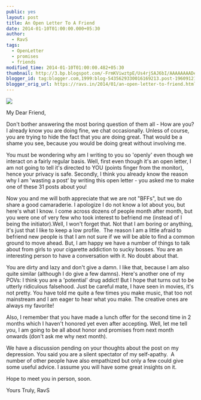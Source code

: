 ```yaml
---
public: yes
layout: post
title: An Open Letter To A Friend
date: 2014-01-10T01:00:00.000+05:30
author:
  - RavS
tags:
  - OpenLetter
  - promises
  - friends
modified_time: 2014-01-10T01:00:00.482+05:30
thumbnail: http://3.bp.blogspot.com/-FrmKViwztpE/Us4rjSAJ6bI/AAAAAAAADec/H7Q8FSqOa80/s72-c/media-20140109.png
blogger_id: tag:blogger.com,1999:blog-5435629330016169213.post-1960912126667726958
blogger_orig_url: https://ravs.in/2014/01/an-open-letter-to-friend.html
---
```


[![](http://3.bp.blogspot.com/-FrmKViwztpE/Us4rjSAJ6bI/AAAAAAAADec/H7Q8FSqOa80/s1600/media-20140109.png)](http://3.bp.blogspot.com/-FrmKViwztpE/Us4rjSAJ6bI/AAAAAAAADec/H7Q8FSqOa80/s1600/media-20140109.png)



My Dear Friend,

Don't bother answering the most boring question of them all - How are you? I already know you are doing fine, we chat occasionally. Unless of course, you are trying to hide the fact that you are doing great. That would be a shame you see, because you would be doing great without involving me.

You must be wondering why am I writing to you so 'openly' even though we interact on a fairly regular basis. Well, first even though it's an open letter, I am not going to tell it's directed to YOU (points finger from the monitor), hence your privacy is safe. Secondly, I think you already know the reason why I am 'wasting a post' by writing this open letter - you asked me to make one of these 31 posts about you!

Now you and me will both appreciate that we are not "BFFs", but we do share a good camaraderie. I apologize I do not know a lot about you, but here's what I know. I come across dozens of people month after month, but you were one of very few who took interest to befriend me (instead of I being the initiator).Well, I won't forget that. Not that I am boring or anything, it's just that I like to keep a low profile.  The reason I am a little afraid to befriend new people is that I am not sure if we will be able to find a common ground to move ahead. But, I am happy we have a number of things to talk about from girls to your cigarette addiction to sucky bosses. You are an interesting person to have a conversation with it. No doubt about that.

You are dirty and lazy and don't give a damn. I like that, because I am also quite similar (although I do give a few damns). Here's another one of my POVs: I think you are a 'potential' drug addict! But I hope that turns out to be utterly ridiculous falsehood. Just be careful mate, I have seen in movies, it's not pretty. You have told me quite a few times you make music, that too not mainstream and I am eager to hear what you make. The creative ones are always my favorite!

Also, I remember that you have made a lunch offer for the second time in 2 months which I haven't honored yet even after accepting. Well, let me tell you, I am going to be all about honor and promises from next month onwards (don't ask me why next month).

We have a discussion pending on your thoughts about the post on my depression. You said you are a silent spectator of my self-apathy.  A number of other people have also empathized but only a few could give some useful advice. I assume you will have some great insights on it.

Hope to meet you in person, soon.

Yours Truly,
RavS
